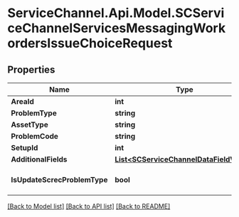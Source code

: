 # ServiceChannel.Api.Model.SCServiceChannelServicesMessagingWorkordersIssueChoiceRequest

## Properties

Name | Type | Description | Notes
------------ | ------------- | ------------- | -------------
**AreaId** | **int** |  | [optional] 
**ProblemType** | **string** |  | [optional] 
**AssetType** | **string** |  | [optional] 
**ProblemCode** | **string** |  | [optional] 
**SetupId** | **int** |  | [optional] 
**AdditionalFields** | [**List&lt;SCServiceChannelDataFieldValue&gt;**](SCServiceChannelDataFieldValue.md) |  | [optional] 
**IsUpdateScrecProblemType** | **bool** |  | [optional] [default to false]

[[Back to Model list]](../README.md#documentation-for-models) [[Back to API list]](../README.md#documentation-for-api-endpoints) [[Back to README]](../README.md)

